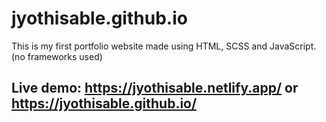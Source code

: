 # jyothisable.github.io
This is my first portfolio website made using HTML, SCSS and JavaScript. (no frameworks used)
## Live demo: https://jyothisable.netlify.app/ or https://jyothisable.github.io/
